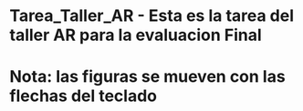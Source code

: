 # Tarea_Taller_AR - Esta es la tarea del taller AR para la evaluacion Final
# Nota: las figuras se mueven con las flechas del teclado